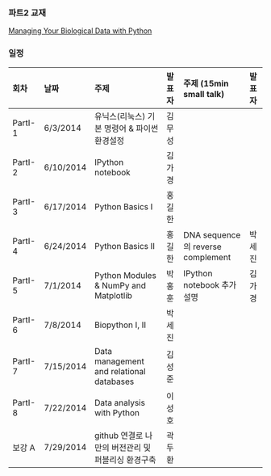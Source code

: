
### 파트2 교재
[Managing Your Biological Data with Python](http://www.crcpress.com/product/isbn/9781439880937)

### 일정

|회차	    |날짜	   |주제	                                            |발표자	|주제 (15min small talk)           | 발표자  |
|:---	    |:---	   |:---	                                            |:---	|:---                              |:---  |
|PartI-1    |6/3/2014   |유닉스(리눅스) 기본 명령어 & 파이썬 환경설정	    |김무성 |                                  |         |
|PartI-2    |6/10/2014  |IPython notebook	                                |김가경 |                                  |         |
|PartI-3	|6/17/2014	|Python Basics I	                                |홍길한 |                                  |         |
|PartI-4	|6/24/2014	|Python Basics II	                                |홍길한 |DNA sequence의 reverse complement |박세진   |
|PartI-5	|7/1/2014	|Python Modules & NumPy and Matplotlib	            |박홍훈 |IPython notebook 추가 설명	       |김가경   |
|PartI-6	|7/8/2014	|Biopython I, II	                                |박세진 |                                  |         |
|PartI-7	|7/15/2014	|Data  management and relational databases	        |김성준 |                                  |         |
|PartI-8	|7/22/2014	|Data analysis with Python	                        |이성호 |                                  |         |
|보강 A	    |7/29/2014	|github 연결로 나만의 버전관리 및 퍼블리싱 환경구축	|곽두환 |                                  |         |